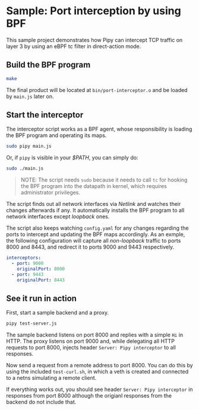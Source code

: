 # Sample: Port interception by using BPF

This sample project demonstrates how Pipy can intercept TCP traffic on layer 3 by using an eBPF tc filter in direct-action mode.

## Build the BPF program

```sh
make
```

The final product will be located at `bin/port-interceptor.o` and be loaded by `main.js` later on.

## Start the interceptor

The interceptor script works as a BPF agent, whose responsibility is loading the BPF program and operating its maps.

```sh
sudo pipy main.js
```

Or, if `pipy` is visible in your *$PATH*, you can simply do:

```sh
sudo ./main.js
```

> NOTE: The script needs `sudo` because it needs to call `tc` for hooking the BPF program into the datapath in kernel, which requires administrator privileges.

The script finds out all network interfaces via *Netlink* and watches their changes afterwards if any. It automatically installs the BPF program to all network interfaces except *loopback* ones.

The script also keeps watching `config.yaml` for any changes regarding the ports to intercept and updating the BPF maps accordingly. As an exmple, the following configuration will capture all *non-loopback* traffic to ports 8000 and 8443, and redirect it to ports 9000 and 9443 respectively.

```yaml
interceptors:
  - port: 9000
    originalPort: 8000
  - port: 9443
    originalPort: 8443
```

## See it run in action

First, start a sample backend and a proxy.

```sh
pipy test-server.js
```

The sample backend listens on port 8000 and replies with a simple `Hi` in HTTP. The proxy listens on port 9000 and, while delegating all HTTP requests to port 8000, injects header `Server: Pipy interceptor` to all responses.

Now send a request from a remote address to port 8000. You can do this by using the included `test-curl.sh`, in which a veth is created and connected to a netns simulating a remote client.

If everything works out, you should see header `Server: Pipy interceptor` in responses from port 8000 although the origianl responses from the backend do not include that.
